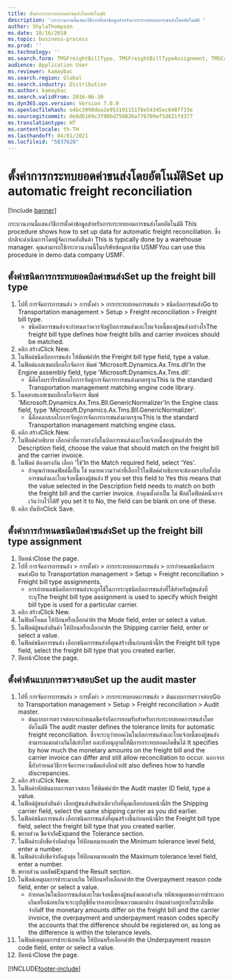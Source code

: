 ```yaml
---
title: ตั้งค่าการกระทบยอดค่าขนส่งโดยอัตโนมัติ
description: 'กระบวนงานนี้แสดงวิธีการตั้งค่าข้อมูลสำหรับการกระทบยอดการขนส่งโดยอัตโนมัติ '
author: ShylaThompson
ms.date: 10/16/2018
ms.topic: business-process
ms.prod: ''
ms.technology: ''
ms.search.form: TMSFreightBillType, TMSFreightBillTypeAssignment, TMSCarrierCodeLookup, DefaultDashboard, TMSAuditMaster
audience: Application User
ms.reviewer: kamaybac
ms.search.region: Global
ms.search.industry: Distribution
ms.author: kamaybac
ms.search.validFrom: 2016-06-30
ms.dyn365.ops.version: Version 7.0.0
ms.openlocfilehash: e4bc3998dea2e953191151f8e54345ec648ff33e
ms.sourcegitcommit: 0e8db169c3f90bd750826af76709ef5d621fd377
ms.translationtype: HT
ms.contentlocale: th-TH
ms.lasthandoff: 04/01/2021
ms.locfileid: "5837620"
---
```

# <a name="set-up-automatic-freight-reconciliation"></a><span data-ttu-id="7b539-103">ตั้งค่าการกระทบยอดค่าขนส่งโดยอัตโนมัติ</span><span class="sxs-lookup"><span data-stu-id="7b539-103">Set up automatic freight reconciliation</span></span>

[!include [banner](../../includes/banner.md)]

<span data-ttu-id="7b539-104">กระบวนงานนี้แสดงวิธีการตั้งค่าข้อมูลสำหรับการกระทบยอดการขนส่งโดยอัตโนมัติ </span><span class="sxs-lookup"><span data-stu-id="7b539-104">This procedure shows how to set up data for automatic freight reconciliation.</span></span> <span data-ttu-id="7b539-105">ซึ่งปกติจะดำเนินการโดยผู้จัดการคลังสินค้า </span><span class="sxs-lookup"><span data-stu-id="7b539-105">This is typically done by a warehouse manager.</span></span> <span data-ttu-id="7b539-106">คุณสามารถใช้กระบวนงานนี้ในบริษัทข้อมูลสาธิต USMF</span><span class="sxs-lookup"><span data-stu-id="7b539-106">You can use this procedure in demo data company USMF.</span></span>


## <a name="set-up-the-freight-bill-type"></a><span data-ttu-id="7b539-107">ตั้งค่าชนิดการกระทบยอดบิลค่าขนส่ง</span><span class="sxs-lookup"><span data-stu-id="7b539-107">Set up the freight bill type</span></span>
1. <span data-ttu-id="7b539-108">ไปที่ การจัดการการขนส่ง > การตั้งค่า > การกระทบยอดการขนส่ง > ชนิดบิลการขนส่ง</span><span class="sxs-lookup"><span data-stu-id="7b539-108">Go to Transportation management > Setup > Freight reconciliation > Freight bill type.</span></span>
    * <span data-ttu-id="7b539-109">ชนิดบิลการขนส่งจะกำหนดว่าควรจับคู่บิลการขนส่งและใบแจ้งหนี้ของผู้ขนส่งอย่างไร</span><span class="sxs-lookup"><span data-stu-id="7b539-109">The freight bill type defines how freight bills and carrier invoices  should be matched.</span></span>  
2. <span data-ttu-id="7b539-110">คลิก สร้าง</span><span class="sxs-lookup"><span data-stu-id="7b539-110">Click New.</span></span>
3. <span data-ttu-id="7b539-111">ในฟิลด์ชนิดบิลการขนส่ง ให้พิมพ์ค่า</span><span class="sxs-lookup"><span data-stu-id="7b539-111">In the Freight bill type field, type a value.</span></span>
4. <span data-ttu-id="7b539-112">ในฟิลด์แอสเซมบลีกลไกจัดการ พิมพ์ 'Microsoft.Dynamics.Ax.Tms.dll'</span><span class="sxs-lookup"><span data-stu-id="7b539-112">In the Engine assembly field, type 'Microsoft.Dynamics.Ax.Tms.dll'.</span></span>
    * <span data-ttu-id="7b539-113">นี่คือไลบรารีรหัสกลไกการจับคู่การจัดการการขนส่งมาตรฐาน</span><span class="sxs-lookup"><span data-stu-id="7b539-113">This is the standard Transportation management matching engine code library.</span></span>  
5. <span data-ttu-id="7b539-114">ในคลาสแอสเซมบลีกลไกจัดการ พิมพ์ 'Microsoft.Dynamics.Ax.Tms.Bll.GenericNormalizer'</span><span class="sxs-lookup"><span data-stu-id="7b539-114">In the Engine class field, type 'Microsoft.Dynamics.Ax.Tms.Bll.GenericNormalizer'.</span></span>
    * <span data-ttu-id="7b539-115">นี่คือคลาสกลไกการจับคู่การจัดการการขนส่งมาตรฐาน</span><span class="sxs-lookup"><span data-stu-id="7b539-115">This is the standard Transportation management matching engine class.</span></span>  
6. <span data-ttu-id="7b539-116">คลิก สร้าง</span><span class="sxs-lookup"><span data-stu-id="7b539-116">Click New.</span></span>
7. <span data-ttu-id="7b539-117">ในฟิลด์คำอธิบาย เลือกค่าที่ควรตรงกับในบิลการขนส่งและใบแจ้งหนี้ของผู้ขนส่ง</span><span class="sxs-lookup"><span data-stu-id="7b539-117">In the Description field, choose the value that should match on the freight bill and the carrier invoice.</span></span>  
8. <span data-ttu-id="7b539-118">ในฟิลด์ ต้องตรงกัน เลือก 'ใช่'</span><span class="sxs-lookup"><span data-stu-id="7b539-118">In the Match required field, select 'Yes'.</span></span>
    * <span data-ttu-id="7b539-119">ถ้าคุณกำหนดฟิลด์นี้เป็น ใช่ หมายความว่าค่าที่เลือกไว้ในฟิลด์คำอธิบายจะต้องตรงกับทั้งบิลการขนส่งและใบแจ้งหนี้ของผู้ขนส่ง </span><span class="sxs-lookup"><span data-stu-id="7b539-119">If you set this field to Yes this means that the value selected in the Description field needs to match on both the freight bill and the carrier invoice.</span></span> <span data-ttu-id="7b539-120">ถ้าคุณตั้งค่าเป็น ไม่ ฟิลด์ใดฟิลด์หนึ่งอาจเว้นว่างไว้ได้</span><span class="sxs-lookup"><span data-stu-id="7b539-120">If you set it to No, the field can be blank on one of these.</span></span>  
9. <span data-ttu-id="7b539-121">คลิก บันทึก</span><span class="sxs-lookup"><span data-stu-id="7b539-121">Click Save.</span></span>

## <a name="set-up-the-freight-bill-type-assignment"></a><span data-ttu-id="7b539-122">ตั้งค่าการกำหนดชนิดบิลค่าขนส่ง</span><span class="sxs-lookup"><span data-stu-id="7b539-122">Set up the freight bill type assignment</span></span>
1. <span data-ttu-id="7b539-123">ปิดหน้า</span><span class="sxs-lookup"><span data-stu-id="7b539-123">Close the page.</span></span>
2. <span data-ttu-id="7b539-124">ไปที่ การจัดการการขนส่ง > การตั้งค่า > การกระทบยอดการขนส่ง > การกำหนดชนิดบิลการขนส่ง</span><span class="sxs-lookup"><span data-stu-id="7b539-124">Go to Transportation management > Setup > Freight reconciliation > Freight bill type assignments.</span></span>
    * <span data-ttu-id="7b539-125">การกำหนดชนิดบิลการขนส่งจะถูกใช้ในการระบุชนิดบิลการขนส่งที่ใช้สำหรับผู้ขนส่งที่ระบุ</span><span class="sxs-lookup"><span data-stu-id="7b539-125">The freight bill type assignment is used to specify which freight bill type is used for a particular carrier.</span></span>   
3. <span data-ttu-id="7b539-126">คลิก สร้าง</span><span class="sxs-lookup"><span data-stu-id="7b539-126">Click New.</span></span>
4. <span data-ttu-id="7b539-127">ในฟิลด์โหมด ให้ป้อนหรือเลือกค่า</span><span class="sxs-lookup"><span data-stu-id="7b539-127">In the Mode field, enter or select a value.</span></span>
5. <span data-ttu-id="7b539-128">ในฟิลด์ผู้ขนส่งสินค้า ให้ป้อนหรือเลือกค่า</span><span class="sxs-lookup"><span data-stu-id="7b539-128">In the Shipping carrier field, enter or select a value.</span></span>
6. <span data-ttu-id="7b539-129">ในฟิลด์ชนิดการขนส่ง เลือกชนิดการขนส่งที่คุณสร้างขึ้นก่อนหน้านี้</span><span class="sxs-lookup"><span data-stu-id="7b539-129">In the Freight bill type field, select the freight bill type that you created earlier.</span></span>
7. <span data-ttu-id="7b539-130">ปิดหน้า</span><span class="sxs-lookup"><span data-stu-id="7b539-130">Close the page.</span></span>

## <a name="set-up-the-audit-master"></a><span data-ttu-id="7b539-131">ตั้งค่าต้นแบบการตรวจสอบ</span><span class="sxs-lookup"><span data-stu-id="7b539-131">Set up the audit master</span></span>
1. <span data-ttu-id="7b539-132">ไปที่ การจัดการการขนส่ง > การตั้งค่า > การกระทบยอดการขนส่ง > ต้นแบบการตรวจสอบ</span><span class="sxs-lookup"><span data-stu-id="7b539-132">Go to Transportation management > Setup > Freight reconciliation > Audit master.</span></span>
    * <span data-ttu-id="7b539-133">ต้นแบบการตรวจสอบจะกำหนดขีดจำกัดการยอมรับสำหรับการกระทบยอดการขนส่งโดยอัตโนมัติ </span><span class="sxs-lookup"><span data-stu-id="7b539-133">The audit master defines the tolerance limits for automatic freight reconciliation.</span></span> <span data-ttu-id="7b539-134">ซึ่งจะระบุว่ายอดเงินในบิลการขนส่งและใบแจ้งหนี้ของผู้ขนส่งสามารถแตกต่างกันได้เท่าไหร่ และยังอนุญาตให้มีการกระทบยอดเกิดขึ้นได้ </span><span class="sxs-lookup"><span data-stu-id="7b539-134">It specifies by how much the monetary amounts on the freight bill and the carrier invoice can differ and still allow reconciliation to occur.</span></span> <span data-ttu-id="7b539-135">นอกจากนี้ยังกำหนดวิธีการจัดการความขัดแย้งอีกด้วย</span><span class="sxs-lookup"><span data-stu-id="7b539-135">It also defines how to handle discrepancies.</span></span>  
2. <span data-ttu-id="7b539-136">คลิก สร้าง</span><span class="sxs-lookup"><span data-stu-id="7b539-136">Click New.</span></span>
3. <span data-ttu-id="7b539-137">ในฟิลด์รหัสต้นแบบการตรวจสอบ ให้พิมพ์ค่า</span><span class="sxs-lookup"><span data-stu-id="7b539-137">In the Audit master ID field, type a value.</span></span>
4. <span data-ttu-id="7b539-138">ในฟิลด์ผู้ขนส่งสินค้า เลือกผู้ขนส่งสินค้าเดียวกับที่คุณเลือกก่อนหน้านี้</span><span class="sxs-lookup"><span data-stu-id="7b539-138">In the Shipping carrier  field, select the same shipping carrier as you did earlier.</span></span>
5. <span data-ttu-id="7b539-139">ในฟิลด์ชนิดการขนส่ง เลือกชนิดการขนส่งที่คุณสร้างขึ้นก่อนหน้านี้</span><span class="sxs-lookup"><span data-stu-id="7b539-139">In the Freight bill type field, select the freight bill type that you created earlier.</span></span>
6. <span data-ttu-id="7b539-140">ขยายส่วน ขีดจำกัด</span><span class="sxs-lookup"><span data-stu-id="7b539-140">Expand the Tolerance section.</span></span>
7. <span data-ttu-id="7b539-141">ในฟิลด์ระดับขีดจำกัดต่ำสุด ให้ป้อนหมายเลข</span><span class="sxs-lookup"><span data-stu-id="7b539-141">In the Minimum tolerance level field, enter a number.</span></span>
8. <span data-ttu-id="7b539-142">ในฟิลด์ระดับขีดจำกัดสูงสุด ให้ป้อนหมายเลข</span><span class="sxs-lookup"><span data-stu-id="7b539-142">In the Maximum tolerance level field, enter a number.</span></span>
9. <span data-ttu-id="7b539-143">ขยายส่วน ผลลัพธ์</span><span class="sxs-lookup"><span data-stu-id="7b539-143">Expand the Result section.</span></span>
10. <span data-ttu-id="7b539-144">ในฟิลด์เหตุผลการชำระมากเกิน ให้ป้อนหรือเลือกค่า</span><span class="sxs-lookup"><span data-stu-id="7b539-144">In the Overpayment reason code field, enter or select a value.</span></span>
    * <span data-ttu-id="7b539-145">ถ้ายอดเงินในบิลการขนส่งและใบแจ้งหนี้ของผู้ขนส่งแตกต่างกัน รหัสเหตุผลของการชำระมากเกินหรือน้อยเกินจะระบุบัญชีที่ควรลงทะเบียนความแตกต่าง ถ้าผลต่างอยู่ภายในระดับขีดจำกัด</span><span class="sxs-lookup"><span data-stu-id="7b539-145">If the monetary amounts differ on the freight bill and the carrier invoice, the overpayment and underpayment reason codes specify the accounts that the difference should be registered on, as long as the difference is within the tolerance levels.</span></span>  
11. <span data-ttu-id="7b539-146">ในฟิลด์เหตุผลการชำระน้อยเกิน ให้ป้อนหรือเลือกค่า</span><span class="sxs-lookup"><span data-stu-id="7b539-146">In the Underpayment reason code field, enter or select a value.</span></span>
12. <span data-ttu-id="7b539-147">ปิดหน้า</span><span class="sxs-lookup"><span data-stu-id="7b539-147">Close the page.</span></span>



[!INCLUDE[footer-include](../../../includes/footer-banner.md)]